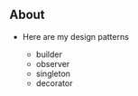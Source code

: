 ## About

* Here are my design patterns
    
    - builder
    - observer
    - singleton
    - decorator
 